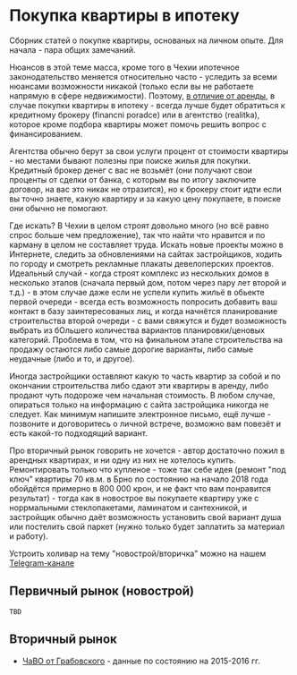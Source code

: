 # Покупка квартиры в ипотеку

Сборник статей о покупке квартиры, основаных на личном опыте. Для начала - пара
общих замечаний.

Нюансов в этой теме масса, кроме того в Чехии ипотечное законодательство меняется относительно
часто - уследить за всеми нюансами возможности никакой (только если вы не
работаете напрямую в сфере недвижимости). Поэтому, [в отличие от аренды](/living/flats_rent.html), в случае покупки квартиры в
ипотеку - всегда лучше будет обратиться к кредитному брокеру (financni poradce)
или в агентство (realitka), которое кроме подбора квартиры может помочь решить
вопрос с финансированием.

Агентства обычно берут за свои услуги процент от стоимости квартиры - но местами
бывают полезны при поиске жилья для покупки. Кредитный брокер денег с вас не
возьмёт (они получают свои проценты от сделки от банка, с которым вы по итогу
заключите договор, на вас это никак не отразится), но к брокеру стоит идти
если вы точно знаете, какую квартиру и за какую цену покупаете, в поиске они
обычно не помогают.

Где искать? В Чехии в целом строят довольно много (но всё равно спрос больше чем
предложение), так что найти что нравится и по карману в целом не составляет
труда. Искать новые проекты можно в Интернете, следить за обновлениями на сайтах
застройщиков, ходить по городу и смотреть рекламные плакаты девелоперских
проектов. Идеальный случай - когда строят комплекс из нескольких домов в
несколько этапов (сначала первый дом, потом через пару лет второй и т.д.) - в
этом случае даже если не успели купить жильё в обьекте первой очереди - всегда
есть возможность попросить добавить ваш контакт в базу заинтересованых лиц, и
когда начнётся планирование строительства второй очереди - с вами свяжутся и
будет возможность выбрать из бОльшего количества вариантов планировки/ценовых
категорий. Проблема в том, что на финальном этапе строительства на продажу
остаются либо самые дорогие варианты, либо самые неудачные (либо и то, и
другое).

Иногда застройщики оставляют какую то часть квартир за собой и по окончании
строительства либо сдают эти квартиры в аренду, либо продают чуть подороже чем
начальная стоимость. В любом случае, опираться только на информацию с сайта
застройщика никогда не следует. Как минимум напишите электронное письмо, ещё
лучше - позвоните и договоритесь о личной встрече, возможно вам повезёт и есть
какой-то подходящий вариант.

Про вторичный рынок говорить не хочется - автор достаточно пожил в арендных
квартирах, и ни одну из них не хотелось купить. Ремонтировать только что
купленое - тоже так себе идея (ремонт "под ключ" квартиры 70 кв.м. в Брно по состоянию
на начало 2018 года обойдётся примерно в 800 000 крон, и не факт что вам
понравится результат) - тогда как в новострое
вы покупаете квартиру уже с норрмальными стеклопакетами, ламинатом и
сантехникой, и застройщик обычно даёт возможность установить свой вариант душа
или постелить свой паркет (нужно только будет заплатить за материал и работу).

Устроить холивар на тему "новострой/вторичка" можно на нашем
[Telegram-канале](https://t.me/ceskarepublika)

## Первичный рынок (новострой)

```
TBD
```

## Вторичный рынок

- [ЧаВО от Грабовского](/living/flats_buy/grabovvski_faq.html) - данные по состоянию на 2015-2016 гг.

